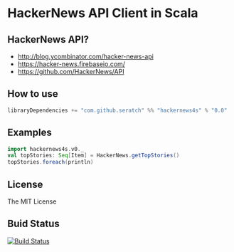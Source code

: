 # HackerNews API Client in Scala

## HackerNews API?

- http://blog.ycombinator.com/hacker-news-api
- https://hacker-news.firebaseio.com/
- https://github.com/HackerNews/API

## How to use

```scala
libraryDependencies += "com.github.seratch" %% "hackernews4s" % "0.0"
```

## Examples

```scala
import hackernews4s.v0._
val topStories: Seq[Item] = HackerNews.getTopStories()
topStories.foreach(println)
```

## License

The MIT License

## Buid Status

[![Build Status](https://travis-ci.org/seratch/hackernews4s.svg?branch=master)](https://travis-ci.org/seratch/hackernews4s)
